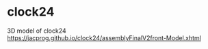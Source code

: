 # clock24
3D model of clock24<br>
https://jacprog.github.io/clock24/assemblyFinalV2front-Model.xhtml
